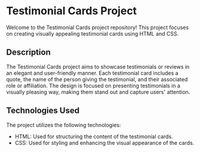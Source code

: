 # Testimonial Cards Project

Welcome to the Testimonial Cards project repository! This project focuses on creating visually appealing testimonial cards using HTML and CSS.

## Description

The Testimonial Cards project aims to showcase testimonials or reviews in an elegant and user-friendly manner. Each testimonial card includes a quote, the name of the person giving the testimonial, and their associated role or affiliation. The design is focused on presenting testimonials in a visually pleasing way, making them stand out and capture users' attention.

## Technologies Used

The project utilizes the following technologies:

- HTML: Used for structuring the content of the testimonial cards.
- CSS: Used for styling and enhancing the visual appearance of the cards.

